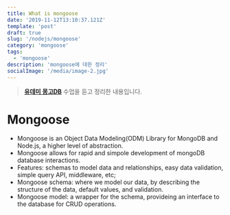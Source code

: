 ```yaml
---
title: What is mongoose
date: '2019-11-12T13:10:37.121Z'
template: 'post'
draft: true
slug: '/nodejs/mongoose'
category: 'mongoose'
tags:
  - 'mongoose'
description: 'mongoose에 대한 정리'
socialImage: '/media/image-2.jpg'
---
```


> **[유데미 몽고DB](https://www.udemy.com/course/nodejs-express-mongodb-bootcamp/)** 수업을 듣고 정리한 내용입니다.

# Mongoose

- Mongoose is an Object Data Modeling(ODM) Library for MongoDB and Node.js, a higher level of abstraction.
- Mongoose allows for rapid and simpole development of mongoDB database interactions.
- Features: schemas to model data and relationships, easy data validation, simple query API, middleware, etc;
- Mongoose schema: where we model our data, by describing the structure of the data, default values, and validation.
- Mongoose model: a wrapper for the schema, provideing an interface to the database for CRUD operations.
